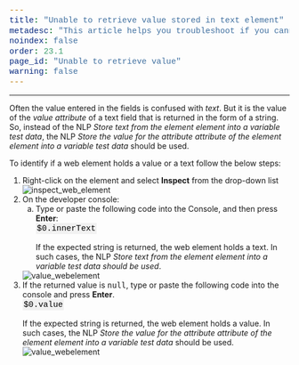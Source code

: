 ```yaml
---
title: "Unable to retrieve value stored in text element"
metadesc: "This article helps you troubleshoot if you cannot retrieve a stored value in a text element | Learn how to retrieve a value stored in text element"
noindex: false
order: 23.1
page_id: "Unable to retrieve value"
warning: false
---
```

---
<head>
<style>
ul.circle {
  list-style-type: circle;
}
ul.square {
  list-style-type: square;
}
ol.roman {
  list-style-type: lower-roman;
}
ol.a {
  list-style-type: lower-alpha;
}
code {
  font-family: Consolas,"courier new";
  color: black;
  background-color: #f1f1f1;
  padding: 2px;
  font-size: 105%;
  text-align: justify;
}
</style>
</head>
<body>
<p>
Often the value entered in the fields is confused with <em>text</em>. But it is the value of the <em>value attribute</em> of a text field that is returned in the form of a string.
So, instead of the NLP <em>Store text from the element element into a variable test data</em>, the NLP <em>Store the value for the attribute attribute of the element element into a variable test data</em> should be used.
</p>
<p>To identify if a web element holds a value or a text follow the below steps:
    <ol>
    <li>Right-click on the element and select <strong>Inspect</strong> from the drop-down list</li>
    <img src="https://s3.amazonaws.com/static-docs.testsigma.com/new_images/troubleshooting/NLPs/unable-to-retrieve-value/inspect_web_element.png" alt="inspect_web_element">
    <li>On the developer console:
        <ol class="a">
        <li>Type or paste the following code into the Console, and then press <strong>Enter</strong>:<br>
        <code>$0.innerText</code><br><br>If the expected string is returned, the web element holds a text. In such cases, the NLP <em>Store text from the element element into a variable test data should be used</em>. 
        </li>
        </ol>
        <img src="https://s3.amazonaws.com/static-docs.testsigma.com/new_images/troubleshooting/NLPs/unable-to-retrieve-value/innertex_webelement.png" alt="value_webelement">
        <li>If the returned value is <kbd>null</kbd>, type or paste the following code into the console and press <strong>Enter</strong>.<br><code>$0.value</code>
        <br><br>If the expected string is returned, the web element holds a value. In such cases, the NLP <em>Store the value for the attribute attribute of the element element into a variable test data</em> should be used.
        </li>
        <img src="https://s3.amazonaws.com/static-docs.testsigma.com/new_images/troubleshooting/NLPs/unable-to-retrieve-value/value_webelement.png" alt="value_webelement">
        </ol>
    </li>
    <ol>
</p>

</body>
